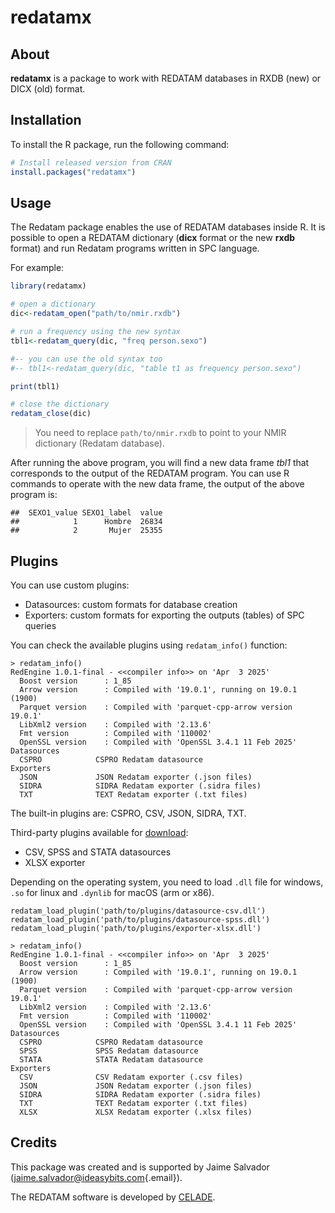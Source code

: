 # redatamx

## About

**redatamx** is a package to work with REDATAM databases in RXDB (new) or DICX (old) format.

## Installation

To install the R package, run the following command:

``` r
# Install released version from CRAN
install.packages("redatamx")
```

## Usage

The Redatam package enables the use of REDATAM databases inside R. It is possible to open a REDATAM dictionary (**dicx** format or the new **rxdb** format) and run Redatam programs written in SPC language.

For example:

``` r
library(redatamx)

# open a dictionary
dic<-redatam_open("path/to/nmir.rxdb")

# run a frequency using the new syntax
tbl1<-redatam_query(dic, "freq person.sexo")

#-- you can use the old syntax too
#-- tbl1<-redatam_query(dic, "table t1 as frequency person.sexo")

print(tbl1)

# close the dictionary
redatam_close(dic)
```

> You need to replace `path/to/nmir.rxdb` to point to your NMIR dictionary (Redatam database).

After running the above program, you will find a new data frame *tbl1* that corresponds to the output of the REDATAM program. You can use R commands to operate with the new data frame, the output of the above program is:

```         
##  SEXO1_value SEXO1_label  value
##            1      Hombre  26834
##            2       Mujer  25355
```

## Plugins

You can use custom plugins:

* Datasources: custom formats for database creation
* Exporters: custom formats for exporting the outputs (tables) of SPC queries

You can check the available plugins using `redatam_info()` function:

```
> redatam_info()
RedEngine 1.0.1-final - <<compiler info>> on 'Apr  3 2025'
  Boost version      : 1_85
  Arrow version      : Compiled with '19.0.1', running on 19.0.1 (1900)
  Parquet version    : Compiled with 'parquet-cpp-arrow version 19.0.1'
  LibXml2 version    : Compiled with '2.13.6'
  Fmt version        : Compiled with '110002'
  OpenSSL version    : Compiled with 'OpenSSL 3.4.1 11 Feb 2025'
Datasources
  CSPRO            CSPRO Redatam datasource
Exporters
  JSON             JSON Redatam exporter (.json files)
  SIDRA            SIDRA Redatam exporter (.sidra files)
  TXT              TEXT Redatam exporter (.txt files)
```

The built-in plugins are: CSPRO, CSV, JSON, SIDRA, TXT.


Third-party plugins available for [download](https://github.com/ideasybits/redatamx4r/releases/download/VERSION_1.1.1/plugins-1.1.1.zip):

* CSV, SPSS and STATA datasources
* XLSX exporter

Depending on the operating system, you need to load `.dll` file for windows, `.so` for linux and `.dynlib` for macOS (arm or x86).

```
redatam_load_plugin('path/to/plugins/datasource-csv.dll')
redatam_load_plugin('path/to/plugins/datasource-spss.dll')
redatam_load_plugin('path/to/plugins/exporter-xlsx.dll')
```

```
> redatam_info()
RedEngine 1.0.1-final - <<compiler info>> on 'Apr  3 2025'
  Boost version      : 1_85
  Arrow version      : Compiled with '19.0.1', running on 19.0.1 (1900)
  Parquet version    : Compiled with 'parquet-cpp-arrow version 19.0.1'
  LibXml2 version    : Compiled with '2.13.6'
  Fmt version        : Compiled with '110002'
  OpenSSL version    : Compiled with 'OpenSSL 3.4.1 11 Feb 2025'
Datasources
  CSPRO            CSPRO Redatam datasource
  SPSS             SPSS Redatam datasource
  STATA            STATA Redatam datasource
Exporters
  CSV              CSV Redatam exporter (.csv files)
  JSON             JSON Redatam exporter (.json files)
  SIDRA            SIDRA Redatam exporter (.sidra files)
  TXT              TEXT Redatam exporter (.txt files)
  XLSX             XLSX Redatam exporter (.xlsx files)
```


## Credits

This package was created and is supported by Jaime Salvador ([jaime.salvador\@ideasybits.com](mailto:jaime.salvador@ideasybits.com){.email}).

The REDATAM software is developed by [CELADE](https://redatam.org/).
